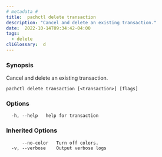 ```yaml
---
# metadata # 
title:  pachctl delete transaction
description: "Cancel and delete an existing transaction."
date:  2022-10-14T09:34:42-04:00
tags:
  - delete
cliGlossary:  d
---
```


### Synopsis

Cancel and delete an existing transaction.

```
pachctl delete transaction [<transaction>] [flags]
```

### Options

```
  -h, --help   help for transaction
```

### Inherited Options

```
      --no-color   Turn off colors.
  -v, --verbose    Output verbose logs
```

